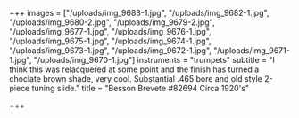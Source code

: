 +++
images = ["/uploads/img_9683-1.jpg", "/uploads/img_9682-1.jpg", "/uploads/img_9680-2.jpg", "/uploads/img_9679-2.jpg", "/uploads/img_9677-1.jpg", "/uploads/img_9676-1.jpg", "/uploads/img_9675-1.jpg", "/uploads/img_9674-1.jpg", "/uploads/img_9673-1.jpg", "/uploads/img_9672-1.jpg", "/uploads/img_9671-1.jpg", "/uploads/img_9670-1.jpg"]
instruments = "trumpets"
subtitle = "I think this was relacquered at some point and the finish has turned a choclate brown shade, very cool. Substantial .465 bore and old style 2-piece tuning slide."
title = "Besson Brevete #82694 Circa 1920's"

+++
